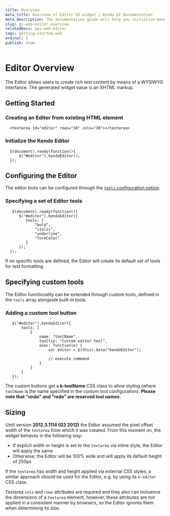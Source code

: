 ```yaml
---
title: Overview
meta_title: Overview of Editor UI widget | Kendo UI Documentation
meta_description: The documentation guide will help you initialize Kendo web editor and proceed with its configuration.
slug: gs-web-editor-overview
relatedDocs: api-web-editor
tags: getting-started,web
ordinal: 1
publish: true
---
```


# Editor Overview

The Editor allows users to create rich text content by means of a WYSIWYG interfance. The generated widget value is an XHTML markup.

## Getting Started

### Creating an **Editor** from existing HTML element

      <textarea id="editor" rows="10" cols="30"></textarea>

### Initialize the Kendo Editor

      $(document).ready(function(){
          $("#editor").kendoEditor();
      });

## Configuring the Editor

The editor tools can be configured through the [`tools` configuration option](/api/web/editor#tools).

### Specifying a set of Editor tools

       $(document).ready(function(){
          $("#editor").kendoEditor({
             tools: [
                 "bold",
                 "italic",
                 "underline",
                 "foreColor"
             ]
          });
      });

If no specific tools are defined, the Editor will create its default set of tools for text formatting.

## Specifying custom tools

The Editor functionality can be extended through custom tools, defined in the `tools` array alongside built-in tools.

### Adding a custom tool button

       $("#editor").kendoEditor({
           tools: [
               {
                   name: "toolName",
                   tooltip: "Custom editor tool",
                   exec: function(e) {
                       var editor = $(this).data("kendoEditor");

                       // execute command
                   }
               }
           ]
       });

The custom buttons get a **k-toolName** CSS class to allow styling (where `toolName` is the name specified in the custom tool configuration). **Please note that "undo" and "redo" are reserved tool names.**

## Sizing

Until version **2012.3.1114 (Q3 2012)** the Editor assumed the pixel offset width of the `textarea` from which it was created. From this moment on, the widget behaves in the following way:

* If explicit width or height is set to the `textarea` via inline style, the Editor will apply the same
* Otherwise, the Editor will be 100% wide and will apply its default height of 250px

If the `textarea` has width and height applied via external CSS styles, a similar approach should be used for the Editor, e.g. by using its `k-editor` CSS class.

Textarea `cols` and `rows` attributes are required and they also can incluence the dimensions of a `textarea` element, however, these attributes are not applied in a consistent manner by browsers,
so the Editor ignores them when determining its size.
 
